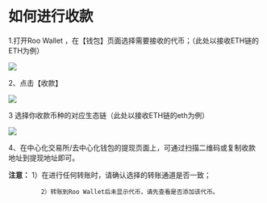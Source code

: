 # 如何进行收款

1.打开Roo Wallet ，在【钱包】页面选择需要接收的代币；（此处以接收ETH链的ETH为例）

![](https://qiaomeng.feishu.cn/space/api/box/stream/download/asynccode/?code=NGFjMGFhYTM5ZDQxOTM1NDc1ZTkwOGFmZGNmYWYwNGRfQUxxQVdqdWpPMkd1QXhBeHp1dmtzb0VmT1NHSmo1bHNfVG9rZW46Ym94Y25JdW5ROE5mdk5ZUGozZTB5M0czdFpjXzE2MjgwNzI4ODY6MTYyODA3NjQ4Nl9WNA)

2、点击【收款】

![](https://qiaomeng.feishu.cn/space/api/box/stream/download/asynccode/?code=NGMxMDQxZjY4MjFkMzc4ZjNlNTRkNTljZWM3YjE3YjhfRTlXa2VaY3hyODNvWWR6aHRsYjdVTkdreG5uTVFhaVdfVG9rZW46Ym94Y25wQzBXUDk3YWc5RHRIT0hkbERYY0NjXzE2MjgwNzI5MDY6MTYyODA3NjUwNl9WNA)

3 选择你收款币种的对应生态链（此处以接收ETH链的eth为例）

![](https://qiaomeng.feishu.cn/space/api/box/stream/download/asynccode/?code=NTIxNGU4YjMwZmYwZDI4NDUyYmRiZjYyNTI4ZGJlOTdfRkNOcFFYSU95MWJFMUVZVnk2MWhwNGp5QTdwTmxxTDVfVG9rZW46Ym94Y25nMGpZM1hsRkxpY3c3QVM2QU0xbTNkXzE2MjgwNzI5MjU6MTYyODA3NjUyNV9WNA)

4、在中心化交易所/去中心化钱包的提现页面上，可通过扫描二维码或复制收款地址到提现地址即可。

**注意：** 1）在进行任何转账时，请确认选择的转账通道是否一致； 

             2）转账到Roo Wallet后未显示代币，请先查看是否添加该代币。

